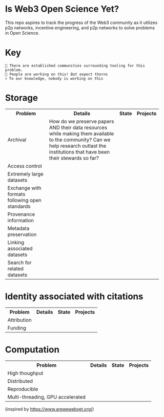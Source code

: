 # Is Web3 Open Science Yet?
This repo aspires to track the progress of the Web3 community as it utilizes p2p networks, incentive engineering, and p2p networks to solve problems in Open Science.

# Key
```
🔧 There are established communities surrounding tooling for this problem.
🌵 People are working on this! But expect thorns 
💀 To our knowledge, nobody is working on this
```

# Storage
<table>
<tr> <th> Problem </th> <th> Details </th> <th> State </th> <th> Projects </th> </tr>
<tr> <td> Archival </td>
<td>
How do we preserve papers AND their data resources while making them available to the community? Can we help research outlast the institutions that have been their stewards so far?
</td>
</tr>
<tr>
<td>Access control </td></tr>
<tr> <td>Extremely large datasets</td></tr>
<tr> <td>Exchange with formats following open standards</td></tr>
<tr> <td>Provenance information</td></tr>
<tr> <td>Metadata preservation</td></tr>
<tr> <td>Linking associated datasets</td></tr>
<tr> <td>Search for related datasets</td></tr>
</table>


# Identity associated with citations
<table>
<tr> <th> Problem </th> <th> Details </th> <th> State </th> <th> Projects </th> </tr>
<tr> <td>Attribution</td></tr>
<tr> <td>Funding</td></tr>
</table>

# Computation
<table>
<tr> <th> Problem </th> <th> Details </th> <th> State </th> <th> Projects </th> </tr>
<tr> <td>High thoughput</td></tr>
<tr> <td>Distributed</td></tr>
<tr> <td>Reproducible</td></tr>
<tr> <td>Multi-threading, GPU accelerated</td></tr>
</table>



(inspired by https://www.arewewebyet.org/)
